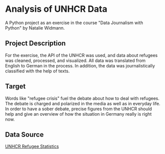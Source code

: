 # Analysis of UNHCR Data

A Python project as an exercise in the course "Data Journalism with Python" by Natalie Widmann.

## Project Description

For the exercise, the API of the UNHCR was used, and data about refugees was cleaned, processed, and visualized. All data was translated from English to German in the process. In addition, the data was journalistically classified with the help of texts.

## Target

Words like "refugee crisis" fuel the debate about how to deal with refugees. The debate is charged and polarized in the media as well as in everyday life. In order to have a sober debate, precise figures from the UNHCR should help and give an overview of how the situation in Germany really is right now.

## Data Source

[UNHCR Refugee Statistics](https://www.unhcr.org/refugee-statistics/)
